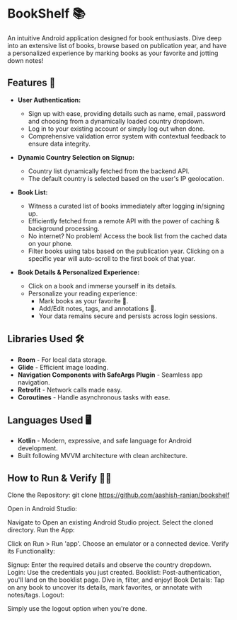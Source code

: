 # BookShelf 📚

An intuitive Android application designed for book enthusiasts. Dive deep into an extensive list of books, browse based on publication year, and have a personalized experience by marking books as your favorite and jotting down notes!

## Features 🌟
- **User Authentication:**
  - Sign up with ease, providing details such as name, email, password and choosing from a dynamically loaded country dropdown.
  - Log in to your existing account or simply log out when done.
  - Comprehensive validation error system with contextual feedback to ensure data integrity.

- **Dynamic Country Selection on Signup:**
  - Country list dynamically fetched from the backend API.
  - The default country is selected based on the user's IP geolocation.

- **Book List:**
  - Witness a curated list of books immediately after logging in/signing up.
  - Efficiently fetched from a remote API with the power of caching & background processing.
  - No internet? No problem! Access the book list from the cached data on your phone.
  - Filter books using tabs based on the publication year. Clicking on a specific year will auto-scroll to the first book of that year.

- **Book Details & Personalized Experience:**
  - Click on a book and immerse yourself in its details.
  - Personalize your reading experience:
    - Mark books as your favorite 🌟.
    - Add/Edit notes, tags, and annotations 📝.
    - Your data remains secure and persists across login sessions.

## Libraries Used 🛠
- **Room** - For local data storage.
- **Glide** - Efficient image loading.
- **Navigation Components with SafeArgs Plugin** - Seamless app navigation.
- **Retrofit** - Network calls made easy.
- **Coroutines** - Handle asynchronous tasks with ease.

## Languages Used 🖥
- **Kotlin** - Modern, expressive, and safe language for Android development.
- Built following MVVM architecture with clean architecture.

## How to Run & Verify 🏃‍♂️
Clone the Repository:
   git clone https://github.com/aashish-ranjan/bookshelf

Open in Android Studio:

Navigate to Open an existing Android Studio project.
Select the cloned directory.
Run the App:

Click on Run > Run 'app'.
Choose an emulator or a connected device.
Verify its Functionality:

Signup: Enter the required details and observe the country dropdown.
Login: Use the credentials you just created.
Booklist: Post-authentication, you'll land on the booklist page. Dive in, filter, and enjoy!
Book Details: Tap on any book to uncover its details, mark favorites, or annotate with notes/tags.
Logout:

Simply use the logout option when you're done.
